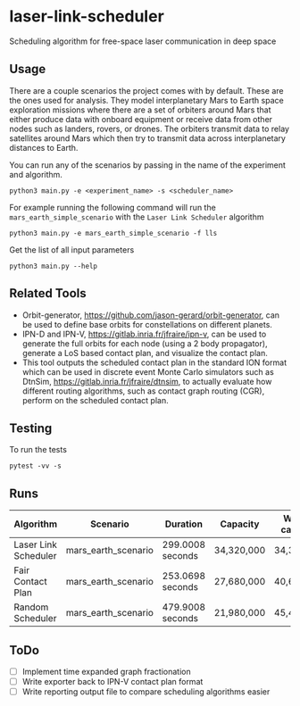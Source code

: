 # laser-link-scheduler
Scheduling algorithm for free-space laser communication in deep space

## Usage
There are a couple scenarios the project comes with by default. These are the ones used for analysis. They model interplanetary Mars to Earth space exploration missions where there are a set of orbiters around Mars that either produce data with onboard equipment or receive data from other nodes such as landers, rovers, or drones. The orbiters transmit data to relay satellites around Mars which then try to transmit data across interplanetary distances to Earth.

You can run any of the scenarios by passing in the name of the experiment and algorithm.
```
python3 main.py -e <experiment_name> -s <scheduler_name>
```
For example running the following command will run the `mars_earth_simple_scenario` with the `Laser Link Scheduler` algorithm
```
python3 main.py -e mars_earth_simple_scenario -f lls
```

Get the list of all input parameters
```
python3 main.py --help
```

## Related Tools
- Orbit-generator, https://github.com/jason-gerard/orbit-generator, can be used to define base orbits for constellations on different planets.
- IPN-D and IPN-V, https://gitlab.inria.fr/jfraire/ipn-v, can be used to generate the full orbits for each node (using a 2 body propagator), generate a LoS based contact plan, and visualize the contact plan.
- This tool outputs the scheduled contact plan in the standard ION format which can be used in discrete event Monte Carlo simulators such as DtnSim, https://gitlab.inria.fr/jfraire/dtnsim, to actually evaluate how different routing algorithms, such as contact graph routing (CGR), perform on the scheduled contact plan.

## Testing
To run the tests
```
pytest -vv -s
```

## Runs
| Algorithm            | Scenario            | Duration         | Capacity   | Wasted capacity |
|----------------------|---------------------|------------------|------------|-----------------|
| Laser Link Scheduler | mars_earth_scenario | 299.0008 seconds | 34,320,000 | 34,340,000      |
| Fair Contact Plan    | mars_earth_scenario | 253.0698 seconds | 27,680,000 | 40,620,000      |
| Random Scheduler     | mars_earth_scenario | 479.9008 seconds | 21,980,000 | 45,460,000      |

## ToDo
- [ ] Implement time expanded graph fractionation
- [ ] Write exporter back to IPN-V contact plan format
- [ ] Write reporting output file to compare scheduling algorithms easier
